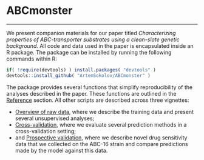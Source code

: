 # ABCmonster

---

We present companion materials for our paper titled _Characterizing properties of ABC-transporter substrates using a clean-slate genetic background_. All code and data used in the paper is encapsulated inside an R package. The package can be installed by running the following commands within R:

``` r
if( !require(devtools) ) install.packages( "devtools" )
devtools::install_github( "ArtemSokolov/ABCmonster" )
```

The package provides several functions that simplify reproducibility of the analyses described in the paper. These functions are outlined in the [Reference](reference/index.html) section. All other scripts are described across three vignettes:

  * [Overview of raw data](articles/rawdata.html), where we describe the training data and present several unsupervised analyses;
  * [Cross-validation](articles/sv.html), where we evaluate several prediction methods in a cross-validation setting;
  * and [Prospective validation](articles/prosp.html), where we describe novel drug sensitivity data that we collected on the ABC-16 strain and compare predictions made by the model against this data.
